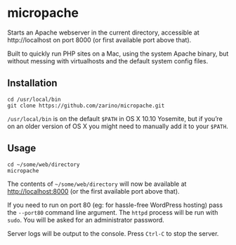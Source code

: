 # micropache

Starts an Apache webserver in the current directory, accessible at
http://localhost on port 8000 (or first available port above that).

Built to quickly run PHP sites on a Mac, using the system Apache binary, but without messing with virtualhosts and the default system config files.

## Installation

    cd /usr/local/bin
    git clone https://github.com/zarino/micropache.git

`/usr/local/bin` is on the default `$PATH` in OS X 10.10 Yosemite, but if you’re on an older version of OS X you might need to manually add it to your `$PATH`.

## Usage

    cd ~/some/web/directory
    micropache

The contents of `~/some/web/directory` will now be available at
<http://localhost:8000> (or the first available port above that).

If you need to run on port 80 (eg: for hassle-free WordPress hosting)
pass the `--port80` command line argument. The `httpd` process will be
run with `sudo`. You will be asked for an administrator password.

Server logs will be output to the console. Press `Ctrl-C` to stop the server.
